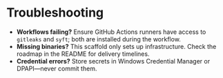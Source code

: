 # Troubleshooting

- **Workflows failing?** Ensure GitHub Actions runners have access to `gitleaks` and `syft`; both are installed during the workflow.
- **Missing binaries?** This scaffold only sets up infrastructure. Check the roadmap in the README for delivery timelines.
- **Credential errors?** Store secrets in Windows Credential Manager or DPAPI—never commit them.
